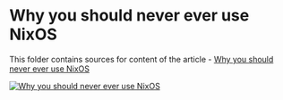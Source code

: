 # Why you should never ever use NixOS

This folder contains sources for content of the article - [Why you should never ever use NixOS](https://hands-on.cloud/why-you-should-never-ever-use-nixos/)

[![Why you should never ever use NixOS](https://hands-on.cloud/why-you-should-never-ever-use-nixos/Why-you-should-never-every-use-NixOS.png)](https://hands-on.cloud/why-you-should-never-ever-use-nixos/)
